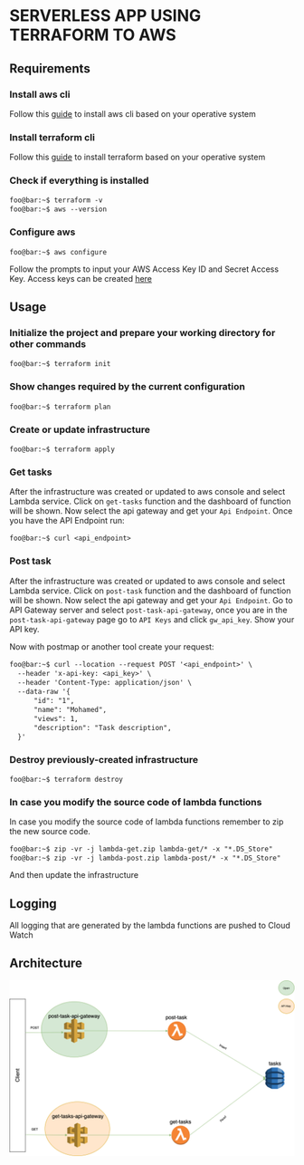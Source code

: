 # SERVERLESS APP USING TERRAFORM TO AWS

## Requirements

### Install aws cli
Follow this [guide](https://docs.aws.amazon.com/cli/latest/userguide/getting-started-install.html) to install aws cli based on your operative system
### Install terraform cli
Follow this [guide](https://learn.hashicorp.com/tutorials/terraform/install-cli?in=terraform/aws-get-started) to install terraform based on your operative system

### Check if everything is installed
```console
foo@bar:~$ terraform -v
foo@bar:~$ aws --version
```

### Configure aws
```console
foo@bar:~$ aws configure
```
Follow the prompts to input your AWS Access Key ID and Secret Access Key.
Access keys can be created [here](https://console.aws.amazon.com/iam/home?#/security_credentials)

## Usage
### Initialize the project and prepare your working directory for other commands
```console
foo@bar:~$ terraform init
```
### Show changes required by the current configuration
```console
foo@bar:~$ terraform plan
```
### Create or update infrastructure
```console
foo@bar:~$ terraform apply
```

### Get tasks
After the infrastructure was created or updated to aws console and select Lambda service.
Click on `get-tasks` function and the dashboard of function will be shown.
Now select the api gateway and get your `Api Endpoint`.
Once you have the API Endpoint run:
```console
foo@bar:~$ curl <api_endpoint>
```

### Post task
After the infrastructure was created or updated to aws console and select Lambda service.
Click on `post-task` function and the dashboard of function will be shown.
Now select the api gateway and get your `Api Endpoint`.
Go to API Gateway server and select `post-task-api-gateway`, once you are in the `post-task-api-gateway` page go to `API Keys` and click `gw_api_key`. 
Show your API key.

Now with postmap or another tool create your request:

```console
foo@bar:~$ curl --location --request POST '<api_endpoint>' \
  --header 'x-api-key: <api_key>' \
  --header 'Content-Type: application/json' \
  --data-raw '{
      "id": "1",
      "name": "Mohamed",
      "views": 1,
      "description": "Task description",
  }'
```

### Destroy previously-created infrastructure
```console
foo@bar:~$ terraform destroy
```
### In case you modify the source code of lambda functions
In case you modify the source code of lambda functions remember to zip the new source code.
```console
foo@bar:~$ zip -vr -j lambda-get.zip lambda-get/* -x "*.DS_Store"
foo@bar:~$ zip -vr -j lambda-post.zip lambda-post/* -x "*.DS_Store"
```
And then update the infrastructure

## Logging
All logging that are generated by the lambda functions are pushed to Cloud Watch

## Architecture

![Serverless architecture](/images/serveless.drawio.png)